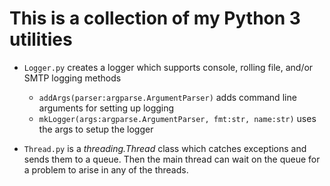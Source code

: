 # This is a collection of my Python 3 utilities

- `Logger.py` creates a logger which supports console, rolling file, and/or SMTP logging methods 
  - `addArgs(parser:argparse.ArgumentParser)` adds command line arguments for setting up logging
  - `mkLogger(args:argparse.ArgumentParser, fmt:str, name:str)` uses the args to setup the logger

- `Thread.py` is a *threading.Thread* class which catches exceptions and sends them to a queue. Then the main thread can wait on the queue for a problem to arise in any of the threads.

